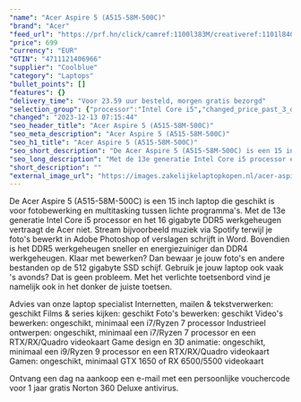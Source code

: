 ```yaml
---
"name": "Acer Aspire 5 (A515-58M-500C)"
"brand": "Acer"
"feed_url": "https://prf.hn/click/camref:1100l383M/creativeref:1101l84031/destination:https%3A%2F%2Fwww.coolblue.nl%2Fproduct%2F924440"
"price": 699
"currency": "EUR"
"GTIN": "4711121406966"
"supplier": "Coolblue"
"category": "Laptops"
"bullet_points": []
"features": {}
"delivery_time": "Voor 23.59 uur besteld, morgen gratis bezorgd"
"selection_group": {"processor":"Intel Core i5","changed_price_past_3_days":false,"product_family":"Aspire 5"}
"changed": "2023-12-13 07:15:44"
"seo_header_title": "Acer Aspire 5 (A515-58M-500C)"
"seo_meta_description": "Acer Aspire 5 (A515-58M-500C)"
"seo_h1_title": "Acer Aspire 5 (A515-58M-500C)"
"seo_short_description": "De Acer Aspire 5 (A515-58M-500C) is een 15 inch laptop die geschikt is voor fotobewerking en multitasking tussen lichte programma's."
"seo_long_description": "Met de 13e generatie Intel Core i5 processor en het 16 gigabyte DDR5 werkgeheugen vertraagt de Acer niet. Stream bijvoorbeeld muziek via Spotify terwijl je foto's bewerkt in Adobe Photoshop of verslagen schrijft in Word. Bovendien is het DDR5 werkgeheugen sneller en energiezuiniger dan DDR4 werkgeheugen. Klaar met bewerken? Dan bewaar je jouw foto's en andere bestanden op de 512 gigabyte SSD schijf. Gebruik je jouw laptop ook vaak 's avonds? Dat is geen probleem. Met het verlichte toetsenbord vind je namelijk ook in het donker de juiste toetsen. \r\n\r\nAdvies van onze laptop specialist\r\nInternetten, mailen & tekstverwerken: geschikt\r\nFilms & series kijken: geschikt\r\nFoto's bewerken: geschikt\r\nVideo's bewerken: ongeschikt, minimaal een i7/Ryzen 7 processor\r\nIndustrieel ontwerpen: ongeschikt, minimaal een i7/Ryzen 7 processor en een RTX/RX/Quadro videokaart\r\nGame design en 3D animatie: ongeschikt, minimaal een i9/Ryzen 9 processor en een RTX/RX/Quadro videokaart\r\nGamen: ongeschikt, minimaal GTX 1650 of RX 6500/5500 videokaart\r\n \r\nOntvang een dag na aankoop een e-mail met een persoonlijke vouchercode voor 1 jaar gratis Norton 360 Deluxe antivirus."
"short_description": ""
"external_image_url": "https://images.zakelijkelaptopkopen.nl/acer-aspire-5-a515-58m-500c.webp"
---
```


De Acer Aspire 5 (A515-58M-500C) is een 15 inch laptop die geschikt is voor fotobewerking en multitasking tussen lichte programma's. Met de 13e generatie Intel Core i5 processor en het 16 gigabyte DDR5 werkgeheugen vertraagt de Acer niet. Stream bijvoorbeeld muziek via Spotify terwijl je foto's bewerkt in Adobe Photoshop of verslagen schrijft in Word. Bovendien is het DDR5 werkgeheugen sneller en energiezuiniger dan DDR4 werkgeheugen. Klaar met bewerken? Dan bewaar je jouw foto's en andere bestanden op de 512 gigabyte SSD schijf. Gebruik je jouw laptop ook vaak 's avonds? Dat is geen probleem. Met het verlichte toetsenbord vind je namelijk ook in het donker de juiste toetsen.

Advies van onze laptop specialist
Internetten, mailen & tekstverwerken: geschikt
Films & series kijken: geschikt
Foto's bewerken: geschikt
Video's bewerken: ongeschikt, minimaal een i7/Ryzen 7 processor
Industrieel ontwerpen: ongeschikt, minimaal een i7/Ryzen 7 processor en een RTX/RX/Quadro videokaart
Game design en 3D animatie: ongeschikt, minimaal een i9/Ryzen 9 processor en een RTX/RX/Quadro videokaart
Gamen: ongeschikt, minimaal GTX 1650 of RX 6500/5500 videokaart
 
Ontvang een dag na aankoop een e-mail met een persoonlijke vouchercode voor 1 jaar gratis Norton 360 Deluxe antivirus.